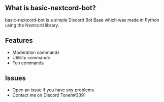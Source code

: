 ## What is basic-nextcord-bot?
basic-nextcord-bot is a simple Discord Bot Base which was made in Python using the Nextcord library.

## Features

* Moderation commands
* Utilility commands
* Fun commands

## Issues

* Open an issue if you have any problems
* Contact me on Discord Toneh#3391


